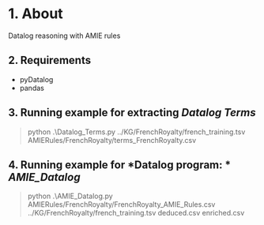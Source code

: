 # 1.  About

Datalog reasoning with AMIE rules

## 2. Requirements

* pyDatalog
* pandas

## 3. Running example for extracting *Datalog Terms*
>python .\Datalog_Terms.py ../KG/FrenchRoyalty/french_training.tsv AMIERules/FrenchRoyalty/terms_FrenchRoyalty.csv

## 4. Running example for *Datalog program: * *AMIE_Datalog*
>python .\AMIE_Datalog.py AMIERules/FrenchRoyalty/FrenchRoyalty_AMIE_Rules.csv ../KG/FrenchRoyalty/french_training.tsv deduced.csv enriched.csv
